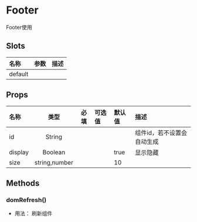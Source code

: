 # Footer


Footer使用

## Slots

| 名称    | 参数 | 描述 |
| :------ | :--- | :--- |
| default |      |      |

## Props

| 名称    |      类型     | 必填 | 可选值 | 默认值 | 描述                       |
| :------ | :-----------: | :--: | :----- | :----- | :------------------------- |
| id      |     String    |      |        |        | 组件id，若不设置会自动生成 |
| display |    Boolean    |      |        | true   | 显示隐藏                   |
| size    | string,number |      |        | 10     |                            |

## Methods

### domRefresh()
- 用法： 刷新组件